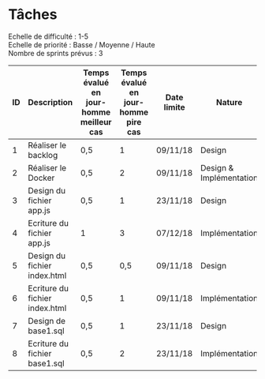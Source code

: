 Tâches
======================
Echelle de difficulté : 1-5  
Echelle de priorité : Basse / Moyenne / Haute  
Nombre de sprints prévus : 3

| ID | Description | Temps évalué en jour-homme meilleur cas | Temps évalué en jour-homme pire cas | Date limite | Nature | Dépendances | Etat |
|----------|----------|----------|----------|----------|----------|----------|----------|
| 1 | Réaliser le backlog | 0,5 | 1 | 09/11/18 | Design | - | Accomplie |
| 2 | Réaliser le Docker | 0,5 | 2 | 09/11/18 | Design & Implémentation | - | Accomplie |
| 3 | Design du fichier app.js | 0,5 | 1 | 23/11/18 | Design | 1 | Accomplie |
| 4 | Ecriture du fichier app.js | 1 | 3 | 07/12/18 | Implémentation | 3 | En cours |
| 5 | Design du fichier index.html | 0,5 | 0,5 | 09/11/18 | Design | 1 | Accomplie |
| 6 | Ecriture du fichier index.html | 0,5 | 1 | 09/11/18 | Implémentation | 5 | Accomplie |
| 7 | Design de base1.sql | 0,5 | 1 | 23/11/18 | Design | 1 | Accomplie |
| 8 | Ecriture du fichier base1.sql | 0,5 | 2 | 23/11/18 | Implémentation | 7 | En cours |
